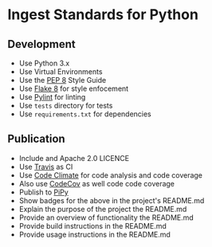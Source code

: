 # Ingest Standards for Python

## Development
* Use Python 3.x
* Use Virtual Environments
* Use the [PEP 8](https://www.python.org/dev/peps/pep-0008/) Style Guide
* Use [Flake 8](http://flake8.pycqa.org/en/latest/) for style enfocement
* Use [Pylint](https://www.pylint.org/) for linting
* Use `tests` directory for tests
* Use `requirements.txt` for dependencies

## Publication
* Include and Apache 2.0 LICENCE
* Use [Travis](https://travis-ci.org/EBISPOT/SumStats) as CI
* Use [Code Climate](https://codeclimate.com) for code analysis and code coverage
* Also use [CodeCov](https://codecov.io/) as well code code coverage
* Publish to [PiPy](https://pypi.org/project/hca/)
* Show badges for the above in the project's README.md
* Explain the purpose of the project the README.md
* Provide an overview of functionality the README.md
* Provide build instructions in the README.md
* Provide usage instructions in the README.md